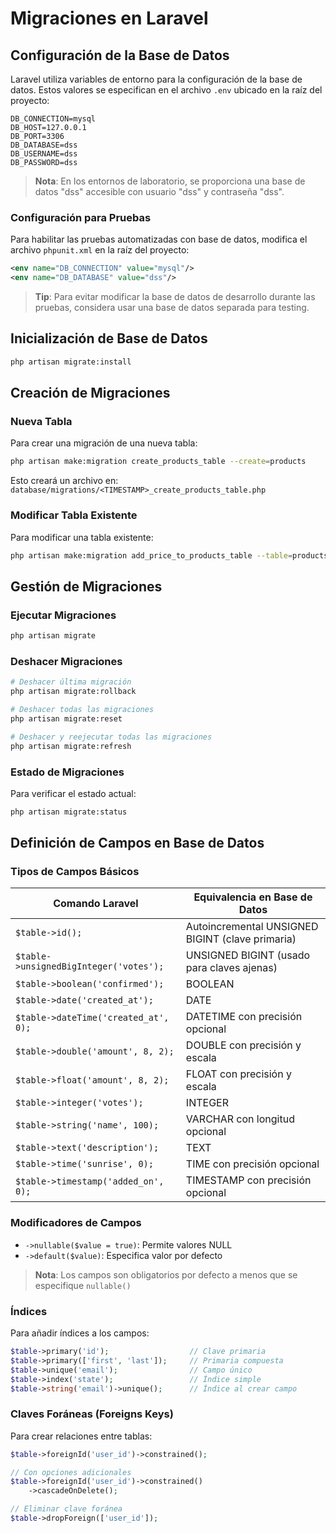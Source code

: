 # Migraciones en Laravel
## Configuración de la Base de Datos

Laravel utiliza variables de entorno para la configuración de la base de datos. Estos valores se especifican en el archivo `.env` ubicado en la raíz del proyecto:

```env
DB_CONNECTION=mysql
DB_HOST=127.0.0.1
DB_PORT=3306
DB_DATABASE=dss
DB_USERNAME=dss
DB_PASSWORD=dss
```

> **Nota**: En los entornos de laboratorio, se proporciona una base de datos "dss" accesible con usuario "dss" y contraseña "dss".

### Configuración para Pruebas

Para habilitar las pruebas automatizadas con base de datos, modifica el archivo `phpunit.xml` en la raíz del proyecto:

```xml
<env name="DB_CONNECTION" value="mysql"/>
<env name="DB_DATABASE" value="dss"/>
```

> **Tip**: Para evitar modificar la base de datos de desarrollo durante las pruebas, considera usar una base de datos separada para testing.


## Inicialización de Base de Datos
```bash
php artisan migrate:install
```

## Creación de Migraciones

### Nueva Tabla
Para crear una migración de una nueva tabla:
```bash
php artisan make:migration create_products_table --create=products
```
Esto creará un archivo en: `database/migrations/<TIMESTAMP>_create_products_table.php`

### Modificar Tabla Existente
Para modificar una tabla existente:
```bash
php artisan make:migration add_price_to_products_table --table=products
```

## Gestión de Migraciones

### Ejecutar Migraciones
```bash
php artisan migrate
```

### Deshacer Migraciones
```bash
# Deshacer última migración
php artisan migrate:rollback

# Deshacer todas las migraciones
php artisan migrate:reset

# Deshacer y reejecutar todas las migraciones
php artisan migrate:refresh
```

### Estado de Migraciones
Para verificar el estado actual:
```bash
php artisan migrate:status
```

## Definición de Campos en Base de Datos

### Tipos de Campos Básicos

| Comando Laravel | Equivalencia en Base de Datos |
|----------------|------------------------------|
| `$table->id();` | Autoincremental UNSIGNED BIGINT (clave primaria) |
| `$table->unsignedBigInteger('votes');` | UNSIGNED BIGINT (usado para claves ajenas) |
| `$table->boolean('confirmed');` | BOOLEAN |
| `$table->date('created_at');` | DATE |
| `$table->dateTime('created_at', 0);` | DATETIME con precisión opcional |
| `$table->double('amount', 8, 2);` | DOUBLE con precisión y escala |
| `$table->float('amount', 8, 2);` | FLOAT con precisión y escala |
| `$table->integer('votes');` | INTEGER |
| `$table->string('name', 100);` | VARCHAR con longitud opcional |
| `$table->text('description');` | TEXT |
| `$table->time('sunrise', 0);` | TIME con precisión opcional |
| `$table->timestamp('added_on', 0);` | TIMESTAMP con precisión opcional |

### Modificadores de Campos
- `->nullable($value = true)`: Permite valores NULL
- `->default($value)`: Especifica valor por defecto

> **Nota**: Los campos son obligatorios por defecto a menos que se especifique `nullable()`

### Índices
Para añadir índices a los campos:
```php
$table->primary('id');                  // Clave primaria
$table->primary(['first', 'last']);     // Primaria compuesta
$table->unique('email');                // Campo único
$table->index('state');                 // Índice simple
$table->string('email')->unique();      // Índice al crear campo
```

### Claves Foráneas (Foreigns Keys)
Para crear relaciones entre tablas:
```php
$table->foreignId('user_id')->constrained();

// Con opciones adicionales
$table->foreignId('user_id')->constrained()
    ->cascadeOnDelete();

// Eliminar clave foránea
$table->dropForeign(['user_id']);
```
